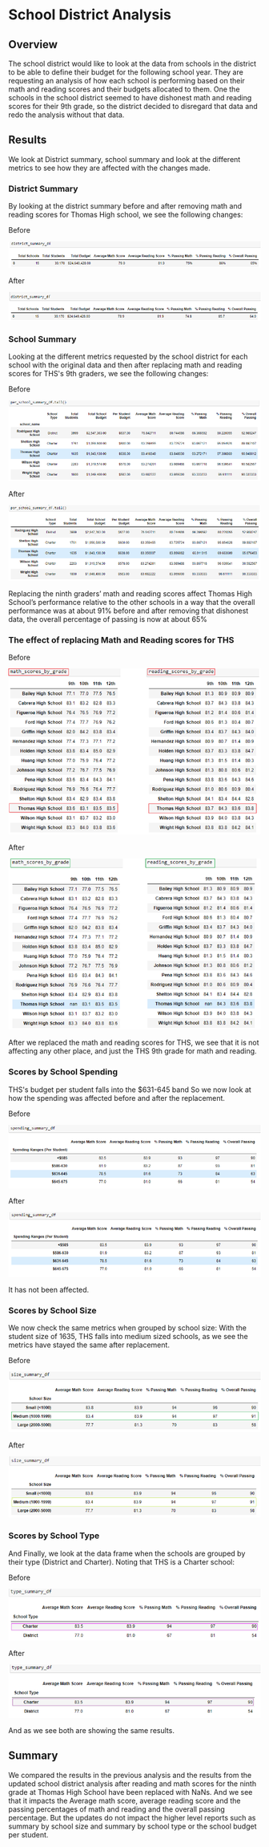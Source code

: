 # School District Analysis

## Overview
The school district would like to look at the data from schools in the district to be able to define their budget for the following school year. They are requesting an analysis of how each school is performing based on their math and reading scores and their budgets allocated to them. 
One the schools in the school district seemed to have dishonest math and reading scores for their 9th grade, so the district decided to disregard that data and redo the analysis without that data.

## Results
We look at District summary, school summary and look at the different metrics to see how they are affected with the changes made.

### District Summary
By looking at the district summary before and after removing math and reading scores for Thomas High school, we see the following changes:

Before

![District_Summary](/Resources/district_summary_before.png "District Summary BEFORE update")

After

![District_Summary](/Resources/district_summary_after.png "District Summary AFTER update")


### School Summary

Looking at the different metrics requested by the school district for each school with the original data and then after replacing math and reading scores for THS's 9th graders, we see the following changes:

Before

![School_Summary](/Resources/school_summary_before.png "School Summary BEFORE update")

After

![School_Summary](/Resources/school_summary_after.png "School Summary AFTER update")

Replacing the ninth graders’ math and reading scores affect Thomas High School’s performance relative to the other schools in a way that the overall performance was at about 91% before and after removing that dishonest data, the overall percentage of passing is now at about 65%

### The effect of replacing Math and Reading scores for THS

Before

![Math_and_Reading_Scores](/Resources/math_reading_scores_bygrade_before.png "Math and Reading Scores BEFORE update")

After

![Math_and_Reading_Scores](/Resources/math_reading_scores_bygrade_after.png "Math and Reading Scores AFTER update")

 
After we replaced the math and reading scores for THS, we see that it is not affecting any other place, and just the THS 9th grade for math and reading.
 
### Scores by School Spending
THS's budget per student falls into the $631-645 band
So we now look at how the spending was affected before and after the replacement.

Before

![Scores_by_School_Spending](/Resources/spending_before.png "Scores by school budget BEFORE update")

After

![Scores_by_School_Spending](/Resources/spending_after.png "Scores by school budget AFTER update")

It has not been affected.

### Scores by School Size
We now check the same metrics when grouped by school size:
With the student size of 1635, THS falls into medium sized schools, as we see the metrics have stayed the same after replacement.

Before

![Scores_by_School_Size](/Resources/size_summary_before.png "Scores by school size BEFORE update")

After

![Scores_by_School_Size](/Resources/size_summary_after.png "Scores by school size AFTER update")

### Scores by School Type
And Finally, we look at the data frame when the schools are grouped by their type (District and Charter). Noting that THS is a Charter school:

Before

![Scores_by_School_Type](/Resources/type_summary_before.png "Scores by school type BEFORE update")

After

![Scores_by_School_Type](/Resources/type_summary_after.png "Scores by school type AFTER update")


And as we see both are showing the same results.

## Summary
We compared the results in the previous analysis and the results from the updated school district analysis after reading and math scores for the ninth grade at Thomas High School have been replaced with NaNs. And we see that it impacts the Average math score, average reading score and the passing percentages of math and reading and the overall passing percentage. But the updates do not impact the higher level reports such as summary by school size and summary by school type or the school budget per student.

